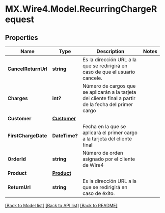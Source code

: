 # MX.Wire4.Model.RecurringChargeRequest
## Properties

Name | Type | Description | Notes
------------ | ------------- | ------------- | -------------
**CancelReturnUrl** | **string** | Es la dirección URL a la que se redirigirá en caso de que el usuario cancele. | 
**Charges** | **int?** | Número de cargos que se aplicarán a la tarjeta del cliente final a partir de la fecha del primer cargo | 
**Customer** | [**Customer**](Customer.md) |  | 
**FirstChargeDate** | **DateTime?** | Fecha en la que se aplicará el primer cargo a la tarjeta del cliente final  | 
**OrderId** | **string** | Número de orden asignado por el cliente de Wire4 | 
**Product** | [**Product**](Product.md) |  | 
**ReturnUrl** | **string** | Es la dirección URL a la que se redirigirá en caso de éxito. | 

[[Back to Model list]](../README.md#documentation-for-models) [[Back to API list]](../README.md#documentation-for-api-endpoints) [[Back to README]](../README.md)


